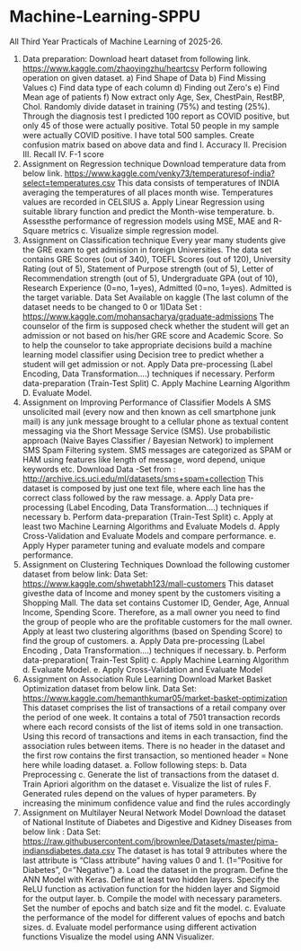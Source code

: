 # Machine-Learning-SPPU
All Third Year Practicals of Machine Learning of 2025-26.

1. Data preparation:
 Download heart dataset from following link.
 https://www.kaggle.com/zhaoyingzhu/heartcsv
 Perform following operation on given dataset.
a) Find Shape of Data
b) Find Missing Values
c) Find data type of each column
d) Finding out Zero's
e) Find Mean age of patients
f) Now extract only Age, Sex, ChestPain, RestBP, Chol. Randomly divide dataset in training
(75%) and testing (25%).
 Through the diagnosis test I predicted 100 report as COVID positive, but only 45 of those were
actually positive. Total 50 people in my sample were actually COVID positive. I have total 500
samples.
 Create confusion matrix based on above data and find
I. Accuracy
II. Precision
III. Recall
IV. F-1 score
2. Assignment on Regression technique
Download temperature data from below link. https://www.kaggle.com/venky73/temperaturesof-india?select=temperatures.csv
This data consists of temperatures of INDIA averaging the temperatures of all places month
wise. Temperatures values are recorded in CELSIUS
a. Apply Linear Regression using suitable library function and predict the Month-wise
temperature.
b. Assessthe performance of regression models using MSE, MAE and R-Square metrics
c. Visualize simple regression model.
3. Assignment on Classification technique
Every year many students give the GRE exam to get admission in foreign Universities. The data
set contains GRE Scores (out of 340), TOEFL Scores (out of 120), University Rating (out of 5),
Statement of Purpose strength (out of 5), Letter of Recommendation strength (out of 5),
Undergraduate GPA (out of 10), Research Experience (0=no, 1=yes), Admitted (0=no, 1=yes).
Admitted is the target variable.
Data Set Available on kaggle (The last column of the dataset needs to be changed to 0 or 1)Data
Set : https://www.kaggle.com/mohansacharya/graduate-admissions
The counselor of the firm is supposed check whether the student will get an admission or not
based on his/her GRE score and Academic Score. So to help the counselor to take appropriate
decisions build a machine learning model classifier using Decision tree to predict whether a
student will get admission or not.
Apply Data pre-processing (Label Encoding, Data Transformation….) techniques if
necessary.
 Perform data-preparation (Train-Test Split)
C. Apply Machine Learning Algorithm
D. Evaluate Model.
4. Assignment on Improving Performance of Classifier Models
A SMS unsolicited mail (every now and then known as cell smartphone junk mail) is any junk message
brought to a cellular phone as textual content messaging via the Short Message Service (SMS). Use
probabilistic approach (Naive Bayes Classifier / Bayesian Network) to implement SMS Spam Filtering
system. SMS messages are categorized as SPAM or HAM using features like length of message, word
depend, unique keywords etc.
Download Data -Set from : http://archive.ics.uci.edu/ml/datasets/sms+spam+collection
This dataset is composed by just one text file, where each line has the correct class followed by
the raw message.
a. Apply Data pre-processing (Label Encoding, Data Transformation….) techniques if
necessary
b. Perform data-preparation (Train-Test Split)
c. Apply at least two Machine Learning Algorithms and Evaluate Models
d. Apply Cross-Validation and Evaluate Models and compare performance.
e. Apply Hyper parameter tuning and evaluate models and compare performance.
5. Assignment on Clustering Techniques
Download the following customer dataset from below link:
Data Set: https://www.kaggle.com/shwetabh123/mall-customers
This dataset givesthe data of Income and money spent by the customers visiting a Shopping Mall.
The data set contains Customer ID, Gender, Age, Annual Income, Spending Score. Therefore, as
a mall owner you need to find the group of people who are the profitable customers for the mall
owner. Apply at least two clustering algorithms (based on Spending Score) to find the group of
customers.
a. Apply Data pre-processing (Label Encoding , Data Transformation….) techniques if
necessary.
b. Perform data-preparation( Train-Test Split)
c. Apply Machine Learning Algorithm
d. Evaluate Model.
e. Apply Cross-Validation and Evaluate Model
6. Assignment on Association Rule Learning
Download Market Basket Optimization dataset from below link.
Data Set: https://www.kaggle.com/hemanthkumar05/market-basket-optimization
This dataset comprises the list of transactions of a retail company over the period of one week. It
contains a total of 7501 transaction records where each record consists of the list of items sold in
one transaction. Using this record of transactions and items in each transaction, find the
association rules between items.
There is no header in the dataset and the first row contains the first transaction, so mentioned
header = None here while loading dataset.
a. Follow following steps:
b. Data Preprocessing
c. Generate the list of transactions from the dataset
d. Train Apriori algorithm on the dataset
e. Visualize the list of rules
F. Generated rules depend on the values of hyper parameters. By increasing the
minimum confidence value and find the rules accordingly
7. Assignment on Multilayer Neural Network Model
Download the dataset of National Institute of Diabetes and Digestive and Kidney Diseases from
below link :
Data Set: https://raw.githubusercontent.com/jbrownlee/Datasets/master/pima-indiansdiabetes.data.csv
The dataset is has total 9 attributes where the last attribute is “Class attribute” having values 0
and 1. (1=”Positive for Diabetes”, 0=”Negative”)
a. Load the dataset in the program. Define the ANN Model with Keras. Define at least two
hidden layers. Specify the ReLU function as activation function for the hidden layer and
Sigmoid for the output layer.
b. Compile the model with necessary parameters. Set the number of epochs and batch size
and fit the model.
c. Evaluate the performance of the model for different values of epochs and batch sizes.
d. Evaluate model performance using different activation functions Visualize the model using
ANN Visualizer.
